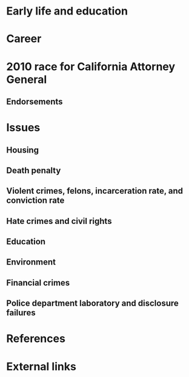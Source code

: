 # 
# Early life and education
# Career
# 2010 race for California Attorney General
## Endorsements
# Issues
## Housing
## Death penalty
## Violent crimes, felons, incarceration rate, and conviction rate
## Hate crimes and civil rights
## Education
## Environment
## Financial crimes
## Police department laboratory and disclosure failures
# References
# External links
